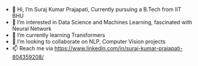 - 👋 Hi, I’m Suraj Kumar Prajapati, Currently pursuing a B.Tech from IIT BHU
- 👀 I’m interested in Data Science and Machines Learning, fascinated with Neural Network
- 🌱 I’m currently learning Transformers
- 💞️ I’m looking to collaborate on NLP, Computer Vision projects
- 📫 Reach me via https://www.linkedin.com/in/suraj-kumar-prajapati-804359208/ 

<!---
SurajP79/SurajP79 is a ✨ special ✨ repository because its `README.md` (this file) appears on your GitHub profile.
You can click the Preview link to take a look at your changes.
--->
